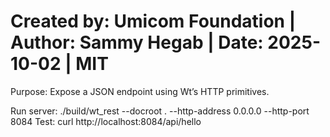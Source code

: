 # Created by: Umicom Foundation | Author: Sammy Hegab | Date: 2025-10-02 | MIT
Purpose: Expose a JSON endpoint using Wt’s HTTP primitives.


Run server:
  ./build/wt_rest --docroot . --http-address 0.0.0.0 --http-port 8084
Test:
  curl http://localhost:8084/api/hello
